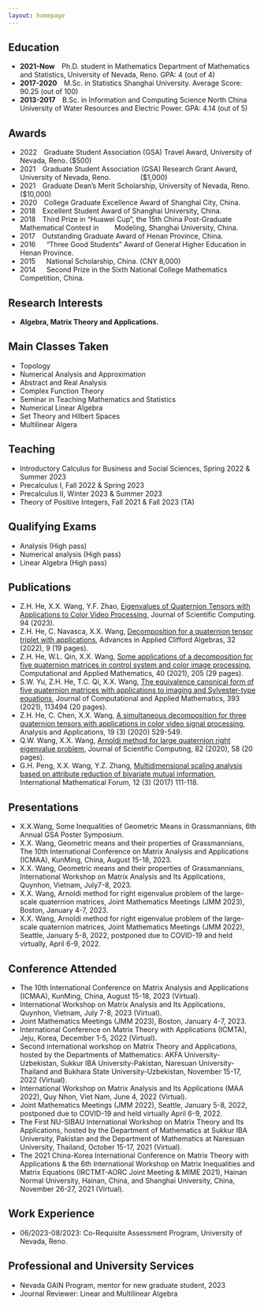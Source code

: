 ```yaml
---
layout: homepage
---
```


 


## Education
- **2021-Now**&emsp;Ph.D. student in Mathematics Department of Mathematics and Statistics,
  University of Nevada, Reno. GPA: 4 (out of 4)
- **2017-2020**&emsp;M.Sc. in Statistics Shanghai University. Average Score: 90.25 (out of 100)
- **2013-2017**&emsp;B.Sc. in Information and Computing Science North China University of Water Resources and Electric Power. GPA: 4.14 (out of 5)

## Awards
- 2022&emsp;Graduate Student Association (GSA) Travel Award, University of Nevada, Reno. ($500)
- 2021&emsp;Graduate Student Association (GSA) Research Grant Award, University of Nevada, Reno. &emsp;&emsp;&emsp;&emsp;($1,000)
- 2021&emsp;Graduate Dean’s Merit Scholarship, University of Nevada, Reno. ($10,000)
- 2020&emsp;College Graduate Excellence Award of Shanghai City, China.
- 2018&emsp;Excellent Student Award of Shanghai University, China.
- 2018&emsp;Third Prize in “Huawei Cup”, the 15th China Post-Graduate Mathematical Contest in &emsp;&emsp;Modeling, Shanghai University, China.
- 2017&emsp;Outstanding Graduate Award of Henan Province, China.
- 2016   &emsp; “Three Good Students” Award of General Higher Education in Henan Province.
- 2015 &emsp;  National Scholarship, China. (CNY 8,000)
- 2014  &emsp;  Second Prize in the Sixth National College Mathematics Competition, China.

## Research Interests

- **Algebra, Matrix Theory and Applications.**  

## Main Classes Taken

- Topology  
- Numerical Analysis and Approximation 
- Abstract and Real Analysis 
- Complex Function Theory 
- Seminar in Teaching Mathematics and Statistics 
- Numerical Linear Algebra 
- Set Theory and Hilbert Spaces
- Multilinear Algera


## Teaching
- Introductory Calculus for Business and Social Sciences, Spring 2022 & Summer 2023
- Precalculus I, Fall 2022 & Spring 2023
- Precalculus II, Winter 2023 & Summer 2023
- Theory of Positive Integers, Fall 2021 & Fall 2023 (TA)

  
## Qualifying Exams
- Analysis   (High pass)
-  Numerical analysis   (High pass)
- Linear Algebra  (High pass)
 
## Publications
- 	Z.H. He, X.X. Wang, Y.F. Zhao, [Eigenvalues of Quaternion Tensors with Applications to Color Video Processing](https://doi.org/10.1007/s10915-022-02058-5), Journal of Scientific Computing. 94 (2023).
- Z.H. He, C. Navasca, X.X. Wang, [Decomposition for a quaternion tensor triplet with applications](https://doi.org/10.1007/s00006-021-01195-8), Advances in Applied Clifford Algebras, 32 (2022), 9 (19 pages). 
- Z.H. He, W.L. Qin, X.X. Wang, [Some applications of a decomposition for five quaternion matrices in control system and color image processing](https://doi.org/10.1007/s40314-021-01579-3), Computational and Applied Mathematics, 40 (2021), 205 (29 pages).  
- 	S.W. Yu, Z.H. He, T.C. Qi, X.X. Wang, [The equivalence canonical form of five quaternion matrices with applications to imaging and Sylvester-type equations](https://doi.org/10.1016/j.cam.2021.113494), Journal of Computational and Applied Mathematics, 393 (2021), 113494 (20 pages).   
- 	Z.H. He, C. Chen, X.X. Wang, [A simultaneous decomposition for three quaternion tensors with applications in color video signal processing](https://www.worldscientific.com/doi/10.1142/S0219530520400084), Analysis and Applications, 19 (3) (2020) 529-549.  
-	Q.W. Wang, X.X. Wang, [Arnoldi method for large quaternion right eigenvalue problem](https://doi.org/10.1007/s10915-020-01158-4), Journal of Scientific Computing, 82 (2020), 58 (20 pages).  
-	G.H. Peng, X.X. Wang, Y.Z. Zhang, [Multidimensional scaling analysis based on attribute reduction of bivariate mutual information](https://doi.org/10.12988/imf.2017.610133), International Mathematical Forum, 12 (3) (2017) 111-118. 

## Presentations
- 	X.X.Wang, Some Inequalities of Geometric Means in Grassmannians, 6th Annual GSA Poster Symposium.
- 	X.X. Wang, Geometric means and their properties of Grassmannians, The 10th International Conference on Matrix Analysis and Applications (ICMAA), KunMing, China, August 15-18, 2023.
- 	X.X. Wang, Geometric means and their properties of Grassmannians, International Workshop on Matrix Analysis and Its Applications, Quynhon, Vietnam, July7-8, 2023.
- 	X.X. Wang, Arnoldi method for right eigenvalue problem of the large-scale quaternion matrices, Joint Mathematics Meetings (JMM 2023), Boston, January 4-7, 2023.
- 	X.X. Wang, Arnoldi method for right eigenvalue problem of the large-scale quaternion matrices, Joint Mathematics Meetings (JMM 2022), Seattle, January 5-8, 2022, postponed due to COVID-19 and held virtually, April 6-9, 2022. 

## Conference Attended
-	The 10th International Conference on Matrix Analysis and Applications (ICMAA), KunMing, China, August 15-18, 2023 (Virtual).
-	International Workshop on Matrix Analysis and Its Applications, Quynhon, Vietnam, July 7-8, 2023 (Virtual).
-	Joint Mathematics Meetings (JMM 2023), Boston, January 4-7, 2023.
-	International Conference on Matrix Theory with Applications (ICMTA), Jeju, Korea, December 1-5, 2022 (Virtual).
-	Second international workshop on Matrix Theory and Applications, hosted by the Departments of Mathematics: AKFA University-Uzbekistan, Sukkur IBA University-Pakistan, Naresuan University-Thailand and Bukhara State University-Uzbekistan, November 15-17, 2022 (Virtual).
-	International Workshop on Matrix Analysis and Its Applications (MAA 2022), Quy Nhon, Viet Nam, June 4, 2022 (Virtual).
-	Joint Mathematics Meetings (JMM 2022), Seattle, January 5-8, 2022, postponed due to COVID-19 and held virtually April 6-9, 2022.
-	The First NU-SIBAU International Workshop on Matrix Theory and Its Applications, hosted by the Department of Mathematics at Sukkur IBA University, Pakistan and the Department of Mathematics at Naresuan University, Thailand, October 15-17, 2021 (Virtual).
-	The 2021 China-Korea International Conference on Matrix Theory with Applications & the 6th International Workshop on Matrix Inequalities and Matrix Equations (IRCTMT-AORC Joint Meeting & MIME 2021), Hainan Normal University, Hainan, China, and Shanghai University, China, November 26-27, 2021 (Virtual).

## Work Experience
- 06/2023-08/2023: Co-Requisite Assessment Program, University of Nevada, Reno.

## Professional and University Services  
- Nevada GAIN   Program, mentor for new graduate student, 2023	
- Journal Reviewer: Linear and Multilinear Algebra  

